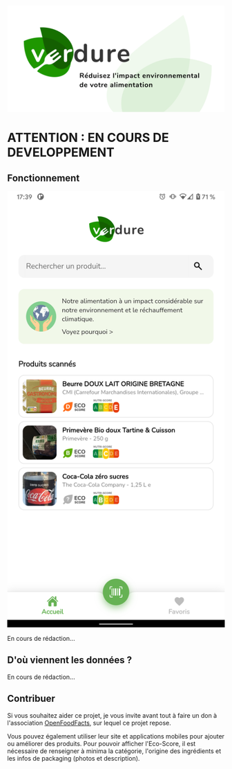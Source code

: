 ![Banner](/raw_graphics/banner.png)

# ATTENTION : EN COURS DE DEVELOPPEMENT

## Fonctionnement

![screenshot](/raw_graphics/screenshot.png)

En cours de rédaction...

## D'où viennent les données ?

En cours de rédaction...

## Contribuer

Si vous souhaitez aider ce projet, je vous invite avant tout à faire un don à l'association [OpenFoodFacts](https://fr.openfoodfacts.org/faire-un-don-a-open-food-facts), sur lequel ce projet repose.

Vous pouvez également utiliser leur site et applications mobiles pour ajouter ou améliorer des produits. Pour pouvoir afficher l'Eco-Score, il est nécessaire de renseigner à minima la catégorie, l'origine des ingrédients et les infos de packaging (photos et description). 
